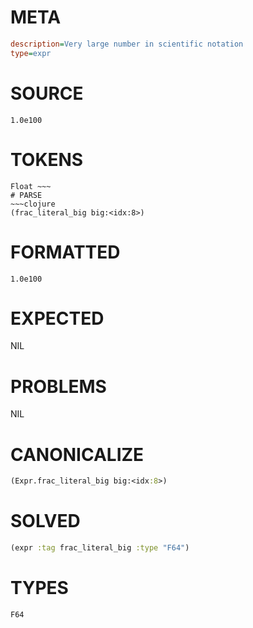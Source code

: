 # META
~~~ini
description=Very large number in scientific notation
type=expr
~~~
# SOURCE
~~~roc
1.0e100
~~~
# TOKENS
~~~text
Float ~~~
# PARSE
~~~clojure
(frac_literal_big big:<idx:8>)
~~~
# FORMATTED
~~~roc
1.0e100
~~~
# EXPECTED
NIL
# PROBLEMS
NIL
# CANONICALIZE
~~~clojure
(Expr.frac_literal_big big:<idx:8>)
~~~
# SOLVED
~~~clojure
(expr :tag frac_literal_big :type "F64")
~~~
# TYPES
~~~roc
F64
~~~
